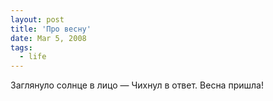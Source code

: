```yaml
---
layout: post
title: 'Про весну'
date: Mar 5, 2008
tags:
  - life
---
```


Заглянуло солнце в лицо —
Чихнул в ответ.
Весна пришла!
